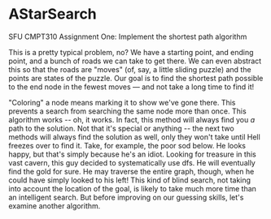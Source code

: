 # AStarSearch
SFU CMPT310 Assignment One: Implement the shortest path algorithm

This is a pretty typical problem, no? We have a starting point, and ending point, and a bunch of roads we can take to get there. We can even abstract this so that the roads are "moves" (of, say, a little sliding puzzle) and the points are states of the puzzle. Our goal is to find the shortest path possible to the end node in the fewest moves — and not take a long time to find it!

"Coloring" a node means marking it to show we've gone there. This prevents a search from searching the same node more than once. This algorithm works -- oh, it works. In fact, this method will always find you *a* path to the solution. Not that it's special or anything -- the next two methods will always find the solution as well, only they won't take until Hell freezes over to find it. Take, for example, the poor sod below. He looks happy, but that's simply because he's an idiot. Looking for treasure in this vast cavern, this guy decided to systematically use dfs. He will eventually find the gold for sure. He may traverse the entire graph, though, when he could have simply looked to his left! This kind of blind search, not taking into account the location of the goal, is likely to take much more time than an intelligent search. But before improving on our guessing skills, let's examine another algorithm.
